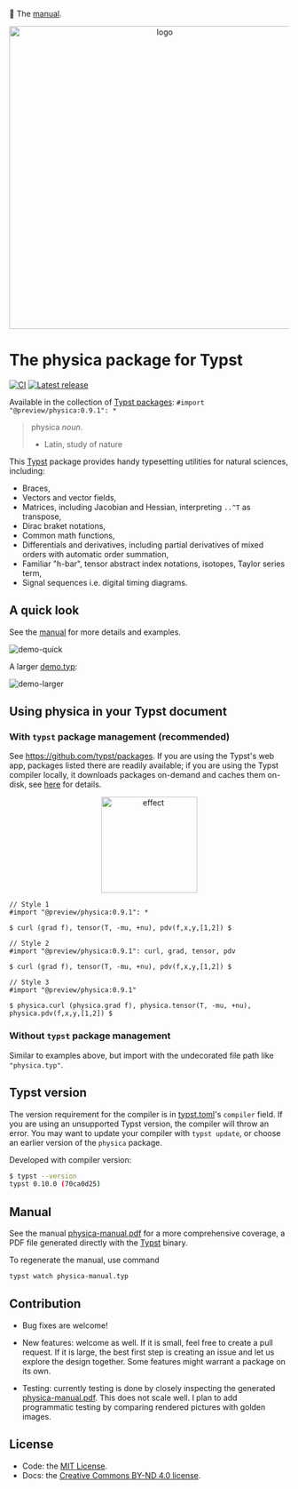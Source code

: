 :green_book: The [manual](https://github.com/Leedehai/typst-physics/blob/master/physica-manual.pdf).
<p align="center">
<img width="545" alt="logo" src="https://github.com/Leedehai/typst-physics/assets/18319900/ed86198a-8ddb-4473-aed3-8111d5ecde60">
</p>

# The physica package for Typst

[![CI](https://github.com/Leedehai/typst-physics/actions/workflows/ci.yml/badge.svg)](https://github.com/Leedehai/typst-physics/actions/workflows/ci.yml)
[![Latest release](https://img.shields.io/github/v/release/Leedehai/typst-physics.svg?color=gold)][latest-release]

Available in the collection of [Typst packages](https://typst.app/docs/packages/): `#import "@preview/physica:0.9.1": *`

> physica _noun_.
> * Latin, study of nature

This [Typst](https://typst.app) package provides handy typesetting utilities for
natural sciences, including:
* Braces,
* Vectors and vector fields,
* Matrices, including Jacobian and Hessian, interpreting `..^T` as transpose,
* Dirac braket notations,
* Common math functions,
* Differentials and derivatives, including partial derivatives of mixed orders with automatic order summation,
* Familiar "h-bar", tensor abstract index notations, isotopes, Taylor series term,
* Signal sequences i.e. digital timing diagrams.

## A quick look

See the [manual](https://github.com/Leedehai/typst-physics/blob/master/physica-manual.pdf) for more details and examples.

![demo-quick](https://github.com/Leedehai/typst-physics/assets/18319900/4a9f40df-f753-4324-8114-c682d270e9c7)

A larger [demo.typ](https://github.com/Leedehai/typst-physics/blob/master/demo.typ):

![demo-larger](https://github.com/Leedehai/typst-physics/assets/18319900/af4fcf6c-5da3-48d1-a7a7-59053f808db5)

## Using physica in your Typst document

### With `typst` package management (recommended)

See https://github.com/typst/packages. If you are using the Typst's web app,
packages listed there are readily available; if you are using the Typst
compiler locally, it downloads packages on-demand and caches them on-disk, see
[here](https://github.com/typst/packages#downloads) for details.

<p align="center">
<img src="https://github.com/Leedehai/typst-physics/assets/18319900/f2a3a2bd-3ef7-4383-ab92-9a71affb4e12" width="173" alt="effect">
</p>

```typst
// Style 1
#import "@preview/physica:0.9.1": *

$ curl (grad f), tensor(T, -mu, +nu), pdv(f,x,y,[1,2]) $
```

```typst
// Style 2
#import "@preview/physica:0.9.1": curl, grad, tensor, pdv

$ curl (grad f), tensor(T, -mu, +nu), pdv(f,x,y,[1,2]) $
```

```typst
// Style 3
#import "@preview/physica:0.9.1"

$ physica.curl (physica.grad f), physica.tensor(T, -mu, +nu), physica.pdv(f,x,y,[1,2]) $
```

### Without `typst` package management

Similar to examples above, but import with the undecorated file path like `"physica.typ"`.

## Typst version

The version requirement for the compiler is in [typst.toml](typst.toml)'s
`compiler` field. If you are using an unsupported Typst version, the compiler
will throw an error. You may want to update your compiler with `typst update`,
or choose an earlier version of the `physica` package.

Developed with compiler version:

```sh
$ typst --version
typst 0.10.0 (70ca0d25)
```

## Manual

See the manual [physica-manual.pdf](https://github.com/Leedehai/typst-physics/blob/master/physica-manual.pdf) for a more comprehensive coverage, a PDF file
generated directly with the [Typst](https://typst.app) binary.

To regenerate the manual, use command

```sh
typst watch physica-manual.typ
```

## Contribution

* Bug fixes are welcome!

* New features: welcome as well. If it is small, feel free to create a pull
request. If it is large, the best first step is creating an issue and let us
explore the design together. Some features might warrant a package on its own.

* Testing: currently testing is done by closely inspecting the generated
[physica-manual.pdf](https://github.com/Leedehai/typst-physics/blob/master/physica-manual.pdf). This does not scale well. I plan to add programmatic
testing by comparing rendered pictures with golden images.

## License

* Code: the [MIT License](LICENSE.txt).
* Docs: the [Creative Commons BY-ND 4.0 license](https://creativecommons.org/licenses/by-nd/4.0/).

[latest-release]: https://github.com/Leedehai/typst-physics/releases/latest "The latest release"
